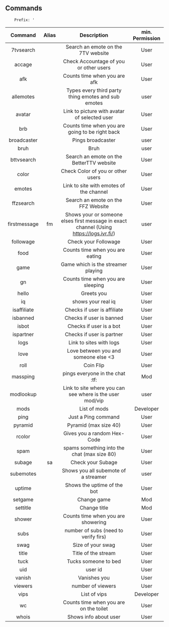 ## Commands
        Prefix: '
| Command  | Alias  | Description  | min. Permission |
|:-----------:|:-----------:|:------------:|:------:|
 | 7tvsearch |  | Search an emote on the 7TV website | User 
 | accage |  |Check Accountage of you or other users | User
 | afk |  | Counts time when you are afk | User
 | allemotes |  | Types every third party thing emotes and sub emotes | user
 | avatar |  | Link to picture with avatar of selected user | User
 | brb |  | Counts time when you are going to be right back | User
 | broadcaster |  | Pings broadcaster | user
 | bruh |  | Bruh | user
 | bttvsearch |  | Search an emote on the BetterTTV website | User 
 | color |  | Check Color of you or other users | User 
 | emotes |  | Link to site with emotes of the channel | User
 | ffzsearch |  | Search an emote on the FFZ Website | User 
 | firstmessage | fm | Shows your or someone elses first message in exact channel (Using https://logs.ivr.fi/) | user
 | followage |  | Check your Followage | User
 | food |  | Counts time when you are eating | User
 | game |  | Game which is the streamer playing | User
 | gn |  | Counts time when you are sleeping | User
 | hello |  | Greets you  | User
 | iq |  |  shows your real iq | User
 | isaffiliate |  | Checks if user is affiliate | User
 | isbanned |  | Checks if user is banned | User
 | isbot |  | Checks if user is a bot | User
 | ispartner |  | Checks if user is partner | User
 | logs |  | Link to sites with logs | User
 | love |  | Love between you and someone else <3 | User
 | roll |  | Coin Flip | User 
 | massping |  | pings everyone in the chat :tf: | Mod
 | modlookup |  | Link to site where you can see where is the user mod/vip | user
 | mods |  | List of mods | Developer
 | ping |  | Just a Ping command | User
 | pyramid |  | Pyramid (max size 40) | User
 | rcolor |  | Gives you a random Hex-Code | User 
 | spam |  | spams something into the chat (max size 80) | User 
 | subage | sa | Check your Subage | User 
 | subemotes |  | Shows you all subemote of a streamer | user  
 | uptime |  | Shows the uptime of the bot | User 
 | setgame |  | Change game | Mod
 | settitle |  | Change title | Mod
 | shower |  | Counts time when you are showering | User
 | subs |  | number of subs (need to verify firs) | User
 | swag |  | Size of your swag | User
 | title |  | Title of the stream | User
 | tuck |  | Tucks someone to bed | User
 | uid |  | user id | User
 | vanish |  | Vanishes you | User
 | viewers |  | number of viewers | User
 | vips |  | List of vips | Developer
 | wc |  | Counts time when you are on the toilet | User
 | whois |  | Shows info about user | User
